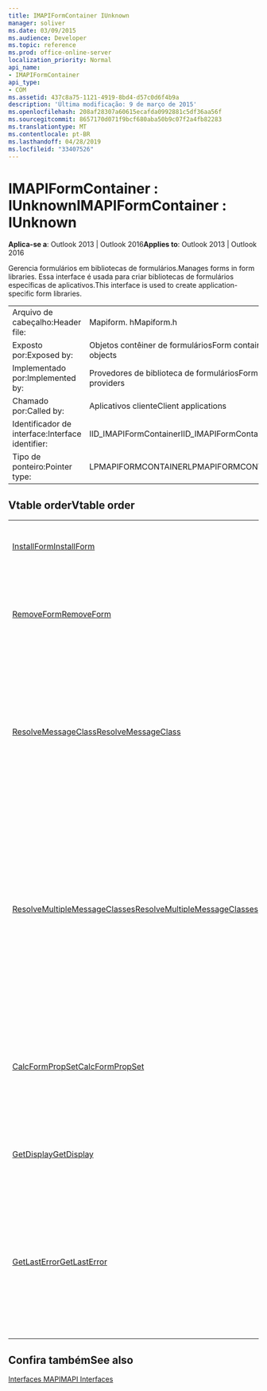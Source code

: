 ```yaml
---
title: IMAPIFormContainer IUnknown
manager: soliver
ms.date: 03/09/2015
ms.audience: Developer
ms.topic: reference
ms.prod: office-online-server
localization_priority: Normal
api_name:
- IMAPIFormContainer
api_type:
- COM
ms.assetid: 437c8a75-1121-4919-8bd4-d57c0d6f4b9a
description: 'Última modificação: 9 de março de 2015'
ms.openlocfilehash: 208af28307a60615ecafda0992881c5df36aa56f
ms.sourcegitcommit: 8657170d071f9bcf680aba50b9c07f2a4fb82283
ms.translationtype: MT
ms.contentlocale: pt-BR
ms.lasthandoff: 04/28/2019
ms.locfileid: "33407526"
---
```

# <a name="imapiformcontainer--iunknown"></a><span data-ttu-id="086d0-103">IMAPIFormContainer : IUnknown</span><span class="sxs-lookup"><span data-stu-id="086d0-103">IMAPIFormContainer : IUnknown</span></span>

  
  
<span data-ttu-id="086d0-104">**Aplica-se a**: Outlook 2013 | Outlook 2016</span><span class="sxs-lookup"><span data-stu-id="086d0-104">**Applies to**: Outlook 2013 | Outlook 2016</span></span> 
  
<span data-ttu-id="086d0-105">Gerencia formulários em bibliotecas de formulários.</span><span class="sxs-lookup"><span data-stu-id="086d0-105">Manages forms in form libraries.</span></span> <span data-ttu-id="086d0-106">Essa interface é usada para criar bibliotecas de formulários específicas de aplicativos.</span><span class="sxs-lookup"><span data-stu-id="086d0-106">This interface is used to create application-specific form libraries.</span></span> 
  
|||
|:-----|:-----|
|<span data-ttu-id="086d0-107">Arquivo de cabeçalho:</span><span class="sxs-lookup"><span data-stu-id="086d0-107">Header file:</span></span>  <br/> |<span data-ttu-id="086d0-108">Mapiform. h</span><span class="sxs-lookup"><span data-stu-id="086d0-108">Mapiform.h</span></span>  <br/> |
|<span data-ttu-id="086d0-109">Exposto por:</span><span class="sxs-lookup"><span data-stu-id="086d0-109">Exposed by:</span></span>  <br/> |<span data-ttu-id="086d0-110">Objetos contêiner de formulários</span><span class="sxs-lookup"><span data-stu-id="086d0-110">Form container objects</span></span>  <br/> |
|<span data-ttu-id="086d0-111">Implementado por:</span><span class="sxs-lookup"><span data-stu-id="086d0-111">Implemented by:</span></span>  <br/> |<span data-ttu-id="086d0-112">Provedores de biblioteca de formulários</span><span class="sxs-lookup"><span data-stu-id="086d0-112">Form library providers</span></span>  <br/> |
|<span data-ttu-id="086d0-113">Chamado por:</span><span class="sxs-lookup"><span data-stu-id="086d0-113">Called by:</span></span>  <br/> |<span data-ttu-id="086d0-114">Aplicativos cliente</span><span class="sxs-lookup"><span data-stu-id="086d0-114">Client applications</span></span>  <br/> |
|<span data-ttu-id="086d0-115">Identificador de interface:</span><span class="sxs-lookup"><span data-stu-id="086d0-115">Interface identifier:</span></span>  <br/> |<span data-ttu-id="086d0-116">IID_IMAPIFormContainer</span><span class="sxs-lookup"><span data-stu-id="086d0-116">IID_IMAPIFormContainer</span></span>  <br/> |
|<span data-ttu-id="086d0-117">Tipo de ponteiro:</span><span class="sxs-lookup"><span data-stu-id="086d0-117">Pointer type:</span></span>  <br/> |<span data-ttu-id="086d0-118">LPMAPIFORMCONTAINER</span><span class="sxs-lookup"><span data-stu-id="086d0-118">LPMAPIFORMCONTAINER</span></span>  <br/> |
   
## <a name="vtable-order"></a><span data-ttu-id="086d0-119">Vtable order</span><span class="sxs-lookup"><span data-stu-id="086d0-119">Vtable order</span></span>

|||
|:-----|:-----|
|[<span data-ttu-id="086d0-120">InstallForm</span><span class="sxs-lookup"><span data-stu-id="086d0-120">InstallForm</span></span>](imapiformcontainer-installform.md) <br/> |<span data-ttu-id="086d0-121">Instala um formulário em um contêiner de formulários.</span><span class="sxs-lookup"><span data-stu-id="086d0-121">Installs a form into a form container.</span></span>  <br/> |
|[<span data-ttu-id="086d0-122">RemoveForm</span><span class="sxs-lookup"><span data-stu-id="086d0-122">RemoveForm</span></span>](imapiformcontainer-removeform.md) <br/> |<span data-ttu-id="086d0-123">Remove um formulário específico de um contêiner de formulários.</span><span class="sxs-lookup"><span data-stu-id="086d0-123">Removes a particular form from a form container.</span></span>  <br/> |
|[<span data-ttu-id="086d0-124">ResolveMessageClass</span><span class="sxs-lookup"><span data-stu-id="086d0-124">ResolveMessageClass</span></span>](imapiformcontainer-resolvemessageclass.md) <br/> |<span data-ttu-id="086d0-125">Resolve uma classe de mensagem para seu formulário em um contêiner de formulário e retorna um objeto de informações de formulário para esse formulário.</span><span class="sxs-lookup"><span data-stu-id="086d0-125">Resolves a message class to its form in a form container and returns a form information object for that form.</span></span>  <br/> |
|[<span data-ttu-id="086d0-126">ResolveMultipleMessageClasses</span><span class="sxs-lookup"><span data-stu-id="086d0-126">ResolveMultipleMessageClasses</span></span>](imapiformcontainer-resolvemultiplemessageclasses.md) <br/> |<span data-ttu-id="086d0-127">Resolve um grupo de classes de mensagem para seus formulários em um contêiner de formulário e retorna uma matriz de objetos de informações de formulário para esses formulários.</span><span class="sxs-lookup"><span data-stu-id="086d0-127">Resolves a group of message classes to their forms in a form container and returns an array of form information objects for those forms.</span></span>  <br/> |
|[<span data-ttu-id="086d0-128">CalcFormPropSet</span><span class="sxs-lookup"><span data-stu-id="086d0-128">CalcFormPropSet</span></span>](imapiformcontainer-calcformpropset.md) <br/> |<span data-ttu-id="086d0-129">Retorna uma matriz das propriedades usadas por todos os formulários instalados em um contêiner de formulários.</span><span class="sxs-lookup"><span data-stu-id="086d0-129">Returns an array of the properties used by all forms installed in a form container.</span></span>  <br/> |
|[<span data-ttu-id="086d0-130">GetDisplay</span><span class="sxs-lookup"><span data-stu-id="086d0-130">GetDisplay</span></span>](imapiformcontainer-getdisplay.md) <br/> |<span data-ttu-id="086d0-131">Retorna o nome de exibição de um contêiner de formulários.</span><span class="sxs-lookup"><span data-stu-id="086d0-131">Returns the display name of a form container.</span></span>  <br/> |
|[<span data-ttu-id="086d0-132">GetLastError</span><span class="sxs-lookup"><span data-stu-id="086d0-132">GetLastError</span></span>](imapiformcontainer-getlasterror.md) <br/> |<span data-ttu-id="086d0-133">Retorna uma estrutura [MAPIERROR](mapierror.md) que contém informações sobre o erro anterior que ocorre com o objeto contêiner de formulário.</span><span class="sxs-lookup"><span data-stu-id="086d0-133">Returns a [MAPIERROR](mapierror.md) structure containing information about the previous error occurring to the form container object.</span></span>  <br/> |
   
## <a name="see-also"></a><span data-ttu-id="086d0-134">Confira também</span><span class="sxs-lookup"><span data-stu-id="086d0-134">See also</span></span>



[<span data-ttu-id="086d0-135">Interfaces MAPI</span><span class="sxs-lookup"><span data-stu-id="086d0-135">MAPI Interfaces</span></span>](mapi-interfaces.md)


